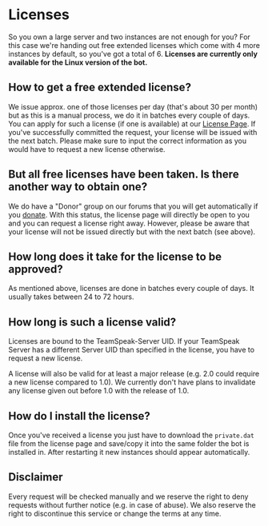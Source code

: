 # Licenses

So you own a large server and two instances are not enough for you? For this case we're handing out free extended licenses which come with 4 more instances by default, so you've got a total of 6. __Licenses are currently only available for the Linux version of the bot.__

## How to get a free extended license?

We issue approx. one of those licenses per day (that's about 30 per month) but as this is a manual process, we do it in batches every couple of days. You can apply for such a license (if one is available) at our [License Page](https://forum.sinusbot.com/license). If you've successfully committed the request, your license will be issued with the next batch. Please make sure to input the correct information as you would have to request a new license otherwise.

## But all free licenses have been taken. Is there another way to obtain one?

We do have a "Donor" group on our forums that you will get automatically if you [donate](https://forum.sinusbot.com/account/upgrades). With this status, the license page will directly be open to you and you can request a license right away. However, please be aware that your license will not be issued directly but with the next batch (see above).

## How long does it take for the license to be approved?

As mentioned above, licenses are done in batches every couple of days. It usually takes between 24 to 72 hours.

## How long is such a license valid?

Licenses are bound to the TeamSpeak-Server UID. If your TeamSpeak Server has a different Server UID than specified in the license, you have to request a new license.

A license will also be valid for at least a major release (e.g. 2.0 could require a new license compared to 1.0). We currently don't have plans to invalidate any license given out before 1.0 with the release of 1.0.

## How do I install the license?

Once you've received a license you just have to download the `private.dat` file from the license page and save/copy it into the same folder the bot is installed in.
After restarting it new instances should appear automatically.

## Disclaimer

Every request will be checked manually and we reserve the right to deny requests without further notice (e.g. in case of abuse). We also reserve the right to discontinue this service or change the terms at any time.